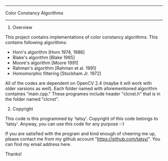 ***********************************************************
 Color Constancy Algorithms
************************************************************

1. Overview 

This project contains implementations of color constancy algorithms.
This contains following algorithms:
  - Horn's algorithm [Horn 1974, 1986]
  - Blake's algorithm [Blake 1985]
  - Moore's algorithm [Moore 1991]
  - Rahman's algorithm [Rahman et al. 1991]
  - Homomorphic filtering [Stockham Jr. 1972]
  
All of the codes are dependent on OpenCV 2.4 (maybe it
will work with older varsions as well). Each folder named
with aforementioned algorithm containes "main.cpp."
These programes include header "clcnst.h" that is 
in the folder named "clcnst". 


2. Copyright

This code is this programmed by 'tatsy'. Copyright of
this code belongs to 'tatsy'. Anyway, you can use this
code for any purpose :-) 

If you are satisfied with the program and kind enough of
cheering me up, please contact me from my github account
"https://github.com/tatsy/". You can find my email address here.

Thanks!

